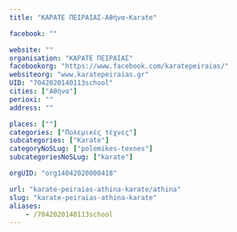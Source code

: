 ```yaml
---
title: "ΚΑΡΑΤΕ ΠΕΙΡΑΙΑΣ-Αθήνα-Karate"

facebook: ""

website: ""
organisation: "ΚΑΡΑΤΕ ΠΕΙΡΑΙΑΣ"
facebookorg: "https://www.facebook.com/karatepeiraias/"
websiteorg: "www.karatepeiraias.gr"
UID: "7042020140113school"
cities: ["Αθήνα"]
perioxi: ""
address: ""

places: [""]
categories: ["Πολεμικές τέχνες"]
subcategories: ["Karate"]
categoryNoSLug: ["polemikes-texnes"]
subcategoriesNoSLug: ["karate"]

orgUID: "org14042020000418"

url: "karate-peiraias-athina-karate/athina"
slug: "karate-peiraias-athina-karate"
aliases:
    - /7042020140113school
---
```






